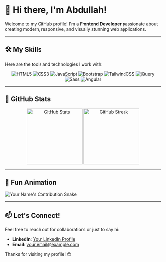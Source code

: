 # 👋 Hi there, I'm Abdullah!  

Welcome to my GitHub profile! I'm a **Frontend Developer** passionate about creating modern, responsive, and visually stunning web applications.  

---

## 🛠️ My Skills  
Here are the tools and technologies I work with:  

<div align="center">  
  <img src="https://img.shields.io/badge/HTML5-%23E34F26.svg?style=for-the-badge&logo=html5&logoColor=white" alt="HTML5" />  
  <img src="https://img.shields.io/badge/CSS3-%231572B6.svg?style=for-the-badge&logo=css3&logoColor=white" alt="CSS3" />  
  <img src="https://img.shields.io/badge/JavaScript-%23F7DF1E.svg?style=for-the-badge&logo=javascript&logoColor=black" alt="JavaScript" />  
  <img src="https://img.shields.io/badge/Bootstrap-%23563D7C.svg?style=for-the-badge&logo=bootstrap&logoColor=white" alt="Bootstrap" />  
  <img src="https://img.shields.io/badge/TailwindCSS-%2338B2AC.svg?style=for-the-badge&logo=tailwind-css&logoColor=white" alt="TailwindCSS" />  
  <img src="https://img.shields.io/badge/jQuery-%230769AD.svg?style=for-the-badge&logo=jquery&logoColor=white" alt="jQuery" />  
  <img src="https://img.shields.io/badge/Sass-%23CC6699.svg?style=for-the-badge&logo=sass&logoColor=white" alt="Sass" />  
  <img src="https://img.shields.io/badge/Angular-%23DD0031.svg?style=for-the-badge&logo=angular&logoColor=white" alt="Angular" />  
</div>

---

## 🌟 GitHub Stats  

<div align="center">
  <img src="https://github-readme-stats.vercel.app/api?username=abdullah7417&show_icons=true&theme=radical" alt="GitHub Stats" height="180px" />  
  <img src="https://github-readme-streak-stats.herokuapp.com/?user=abdullah7417&theme=radical" alt="GitHub Streak" height="180px" />  
</div>  

---

## 🎯 Fun Animation  

![Your Name's Contribution Snake](https://github.com/abdullah7417/abdullah7417/blob/output/github-contribution-grid-snake.svg)

---

## 📫 Let's Connect!  
Feel free to reach out for collaborations or just to say hi:  

- **LinkedIn**: [Your LinkedIn Profile](#)  
- **Email**: [your.email@example.com](mailto:your.email@example.com)  

Thanks for visiting my profile! 😊  
